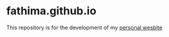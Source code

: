 # fathima.github.io
This repository is for the development of my [personal wesbite](fathimaar.github.io)
